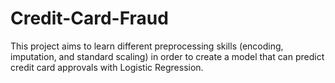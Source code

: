# Credit-Card-Fraud

 This project aims to learn different preprocessing skills (encoding, imputation, and standard scaling) 
 in order to create a model that can predict credit card approvals with Logistic Regression.
